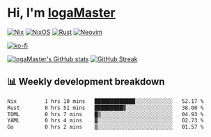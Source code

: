# Hi, I'm [IogaMaster](https://youtube.com/IogaMaster)  

[![Nix](https://img.shields.io/badge/NIX-5277C3.svg?style=for-the-badge&logo=NixOS&logoColor=white)](https://builtwithnix.org/)
[![NixOS](https://img.shields.io/badge/NIXOS-5277C3.svg?style=for-the-badge&logo=NixOS&logoColor=white)](https://nixos.org/)
[![Rust](https://img.shields.io/badge/rust-%23000000.svg?style=for-the-badge&logo=rust&logoColor=white)](https://www.rust-lang.org/)
[![Neovim](https://img.shields.io/badge/NeoVim-%2357A143.svg?&style=for-the-badge&logo=neovim&logoColor=white)](https://github.com/neovim/neovim)

[![ko-fi](https://ko-fi.com/img/githubbutton_sm.svg)](https://ko-fi.com/X8X2P08GZ)

[![IogaMaster's GitHub stats](https://github-readme-stats.vercel.app/api?username=IogaMaster&show_icons=true&bg_color=1e1e2e&text_color=cdd6f4&icon_color=cba6f7&title_color=94e2d5)](https://github.com/IogaMaster)
[![GitHub Streak](https://streak-stats.demolab.com?user=IogaMaster&theme=catppuccin-mocha&hide_border=false&date_format=M%20j%5B%2C%20Y%5D)](https://git.io/streak-stats)


## 📊 Weekly development breakdown

<!--START_SECTION:wakaweek-->

```txt
Nix         1 hrs 10 mins   █████████████░░░░░░░░░░░░   52.17 %
Rust        0 hrs 51 mins   █████████▓░░░░░░░░░░░░░░░   38.00 %
TOML        0 hrs 7 mins    █▒░░░░░░░░░░░░░░░░░░░░░░░   04.93 %
YAML        0 hrs 4 mins    ▓░░░░░░░░░░░░░░░░░░░░░░░░   02.73 %
Go          0 hrs 2 mins    ▒░░░░░░░░░░░░░░░░░░░░░░░░   01.57 %
```

<!--END_SECTION:wakaweek-->
